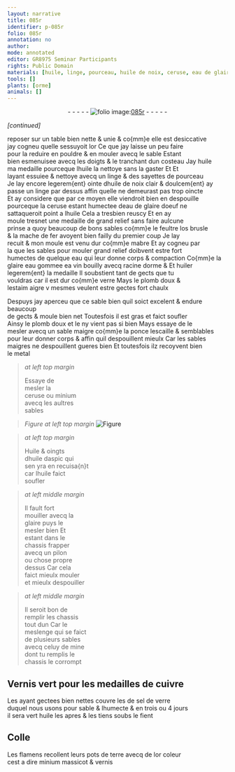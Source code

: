 ```yaml
---
layout: narrative
title: 085r
identifier: p-085r
folio: 085r
annotation: no
author:
mode: annotated
editor: GR8975 Seminar Participants
rights: Public Domain
materials: [huile, linge, pourceau, huile de noix, ceruse, eau de glaire doeuf, feultre, os, mache de fer, eau, glaire, eau gommee, vin, racine dorme, plomb doux, estaim, plomb, ponce, lescaille, metal, minium, huile daspic, Vernis, cuivre, sel de verre, fient, Colle, terre, or, massicot, vernis]
tools: []
plants: [orme]
animals: []
---
```


<div class="folio" align="center">- - - - - <a href="http://gallica.bnf.fr/ark:/12148/btv1b10500001g/f175.image" target="_blank"><img src="https://cu-mkp.github.io/2017-workshop-edition/assets/photo-icon.png" alt="folio image: " style="display:inline-block; margin-bottom:-3px;"/>085r</a> - - - - - </div>  
 
*[continued]*
  
reposer sur un table bien nette & unie & co{mm}e elle est desiccative<br/> jay cogneu quelle sessuyoit lor Ce que jay laisse un peu faire<br/> pour la reduire en pouldre & en mouler avecq le sable Estant<br/> bien esmenuisee avecq les doigts & le tranchant dun costeau Jay <span class="m">huile</span><br/> ma medaille pourceque l<span class="m">huile</span> la nettoye sans la gaster Et Et<br/> layant essuiee & nettoye avecq un <span class="m">linge</span> & des sayettes de <span class="m">pourceau</span><br/> Je lay encore legerem{ent} ointe d<span class="m">huile de noix</span> clair & doulcem{ent} ay<br/> passe un <span class="m">linge</span> par dessus affin quelle ne demeurast pas trop oincte<br/> Et ay considere que par ce moyen elle viendroit bien en despouille<br/> pourceque la <span class="m">ceruse</span> estant humectee d<span class="m">eau de glaire doeuf</span> ne<br/> sattaqueroit point a l<span class="m">huile</span> Cela a tresbien reuscy Et en ay<br/> moule tresnet une medaille de grand relief sans faire aulcune<br/> prinse a quoy beaucoup de bons sables co{mm}e le <span class="m">feultre</span> l<span class="m">os</span> brusle<br/> & la <span class="m">mache de fer</span> avoyent bien failly du premier coup Je lay<br/> recuit & mon moule est venu dur co{mm}e mabre Et ay cogneu par<br/> la que les sables pour mouler grand relief doibvent estre fort<br/> humectes de quelque <span class="m">eau</span> qui leur donne corps & compaction Co{mm}e la<br/> <span class="m">glaire</span> <span class="m">eau gommee</span> ea <span class="m">vin</span> bouilly avecq <span class="m">racine d<span class="pa">orme</span></span> & Et huiler<br/> legerem{ent} la medaille Il soubstient tant de gects que tu<br/> vouldras car il est dur co{mm}e verre Mays le <span class="m">plomb doux</span> &<br/> l<span class="m">estaim</span> aigre v mesmes veulent estre gectes fort chaulx
 
Despuys jay aperceu que ce sable bien quil soict excelent & endure beaucoup<br/> de gects & moule bien net Toutesfois il est gras et faict soufler<br/> Ainsy le <span class="m">plomb</span> doux et le ny vient pas si bien Mays essaye de le<br/> mesler avecq un sable maigre co{mm}e la <span class="m">ponce</span> <span class="m">lescaille</span> & semblables<br/> pour leur donner corps & affin quil despouillent mieulx Car les sables<br/> maigres ne despouillent gueres bien Et toutesfois ilz recoyvent bien<br/> le <span class="m">metal</span>
 
> *at left top margin*
> 
>   Essaye de<br/> mesler la<br/> <span class="m">ceruse</span> ou <span class="m">minium</span><br/> avecq les aultres<br/> sables
 
> *Figure*
> *at left top margin*
> <a href="" target="_blank"><img src="https://cu-mkp.github.io/GR8975-edition/assets/photo-icon.png" alt="Figure" style="display:inline-block; margin-bottom:-3px;"/></a>
 
> *at left top margin*
> 
>   Huile & oingts<br/> d<span class="m">huile daspic</span> qui <br/> sen yra en recuisa{n}t<br/> car l<span class="m">huile</span> faict<br/> soufler
 
> *at left middle margin*
> 
>   Il fault fort<br/> mouiller avecq la <br/> <span class="m">glaire</span> puys le<br/> mesler bien Et<br/> estant dans le<br/> chassis frapper<br/> avecq un pilon<br/> ou chose propre<br/> dessus Car cela<br/> faict mieulx mouler<br/> et mieulx despouiller
 
> *at left middle margin*
> 
>   Il seroit bon de<br/> remplir les chassis<br/> tout dun Car le<br/> meslenge qui se faict<br/> de plusieurs sables<br/> avecq celuy de mine<br/> dont tu remplis le<br/> chassis le corrompt
 
 
  

## <span class="m">Vernis</span> vert pour les medailles de <span class="m">cuivre</span>

 
Les ayant gectees bien nettes couvre les de <span class="m">sel de verre</span><br/> duquel nous usons pour sable & lhumecte & en trois ou 4 jours<br/> il sera vert <span class="m">huile</span> les apres & les tiens soubs le <span class="m">fient</span>
 
 
  

## <span class="m">Colle</span>

 
Les <span class="pl">flamens</span> recollent leurs pots de <span class="m">terre</span> avecq de l<span class="m">or</span> coleur<br/> cest a dire <span class="m">minium</span> <span class="m">massicot</span> & <span class="m">vernis</span>
 
